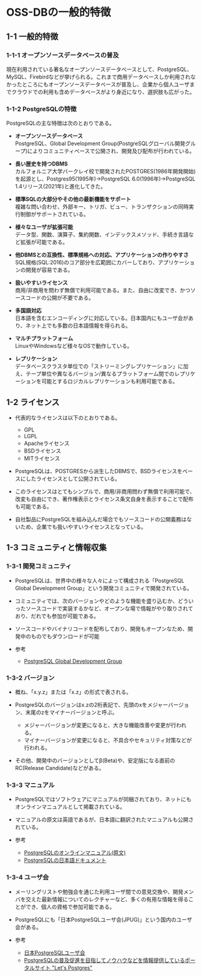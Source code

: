 # OSS-DBの一般的特徴

## 1-1 一般的特徴

### 1-1-1 オープンソースデータベースの普及
現在利用されている著名なオープンソースデータベースとして、PostgreSQL、MySQL、Firebirdなどが挙げられる。これまで商用データベースしか利用されなかったところにもオープンソースデータベースが普及し、企業から個人ユーザまでクラウドでの利用も含めデータベースがより身近になり、選択肢も広がった。

### 1-1-2 PostgreSQLの特徴
PostgreSQLの主な特徴は次のとおりである。

- **オープンソースデータベース**<br />
  PostgreSQL、Global Development Group(PostgreSQLグローバル開発グループ)によりコミュニティベースで公開され、開発及び配布が行われている。

- **長い歴史を持つDBMS**<br />
  カルフォルニア大学バークレイ校で開発されたPOSTGRES(1986年開発開始)を起源とし、Postgres95(1995年)→PostgreSQL 6.0(1996年)→PostgreSQL 1.4リリース(2021年)と進化してきた。

- **標準SQLの大部分やその他の最新機能をサポート**<br />
  複雑な問い合わせ、外部キー、トリガ、ビュー、トランザクションの同時実行制御がサポートされている。

- **様々なユーザが拡張可能**<br />
  データ型、関数、演算子、集約関数、インデックスメソッド、手続き言語など拡張が可能である。

- **他DBMSとの互換性、標準規格への対応、アプリケーションの作りやすさ**<br />
  SQL規格(SQL:2016)のコア部分を広範囲にカバーしており、アプリケーションの開発が容易である。

- **扱いやすいライセンス**<br />
  商用/非商用を問わず無償で利用可能である。また、自由に改変でき、かつソースコードの公開が不要である。

- **多国語対応**<br />
  日本語を含むエンコーディングに対応している。日本国内にもユーザ会があり、ネット上でも多数の日本語情報を得られる。

- **マルチプラットフォーム**<br />
  LinuxやWindowsなど様々なOSで動作している。

- **レプリケーション**<br />
  データベースクラスタ単位での「ストリーミングレプリケーション」に加え、テープ単位や異なるバージョン/異なるプラットフォーム間でのレプリケーションを可能とするロジカルレプリケーションも利用可能である。

## 1-2 ライセンス

- 代表的なライセンスは以下のとおりである。
  - GPL
  - LGPL
  - Apacheライセンス
  - BSDライセンス
  - MITライセンス

- PostgreSQLは、POSTGRESから派生したDBMSで、BSDライセンスをベースにしたライセンスとして公開されている。

- このライセンスはとてもシンプルで、商用/非商用問わず無償で利用可能で、改変も自由にでき、著作権表示とライセンス条文自身を表示することで配布も可能である。

- 自社製品にPostgreSQLを組み込んだ場合でもソースコードの公開義務はないため、企業でも扱いやすいライセンスとなっている。

## 1-3 コミュニティと情報収集

### 1-3-1 開発コミュニティ

- PostgreSQLは、世界中の様々な人々によって構成される「PostgreSQL Global Development Group」という開発コミュニティで開発されている。

- コミュニティでは、次のバージョンやどのような機能を盛り込むか、どういったソースコードで実装するかなど、オープンな場で情報がやり取りされており、だれでも参加が可能である。

- ソースコードやバイナリコードを配布しており、開発もオープンなため、開発中のものでもダウンロードが可能

- 参考
  - [PostgreSQL Global Development Group](https://www.postgresql.org/)

### 1-3-2 バージョン

- 概ね、「x.y.z」または「x.z」の形式で表される。

- PostgreSQLのバージョンはx.zの2桁表記で、先頭のxをメジャーバージョン、末尾のzをマイナーバージョンと呼ぶ。
  - メジャーバージョンが変更になると、大きな機能改善や変更が行われる。
  - マイナーバージョンが変更になると、不具合やセキュリティ対策などが行われる。

- その他、開発中のバージョンとしてβ(Beta)や、安定版になる直前のRC(Release Candidate)などがある。

### 1-3-3 マニュアル

- PostgreSQLではソフトウェアにマニュアルが同梱されており、ネットにもオンラインマニュアルとして掲載されている。

- マニュアルの原文は英語であるが、日本語に翻訳されたマニュアルも公開されている。

- 参考
  - [PostgreSQLのオンラインマニュアル(原文)](https://www.postgresql.org/docs/)
  - [PostgreSQLの日本語ドキュメント](https://www.postgresql.jp/document/)

### 1-3-4 ユーザ会

- メーリングリストや勉強会を通じた利用ユーザ間での意見交換や、開発メンバを交えた最新情報についてのレクチャーなど、多くの有用な情報を得ることができ、個人の資格で参加可能である。

- PostgreSQLにも「日本PostgreSQLユーザ会(JPUG)」という国内のユーザ会がある。

- 参考
  - [日本PostgreSQLユーザ会](https://www.postgresql.jp/)
  - [PostgreSQLの普及促進を目指してノウハウなどを情報提供しているポータルサイト "Let's Postgres"](https://lets.postgresql.jp/)
